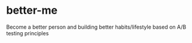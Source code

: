 # better-me
Become a better person and building better habits/lifestyle based on A/B testing principles
